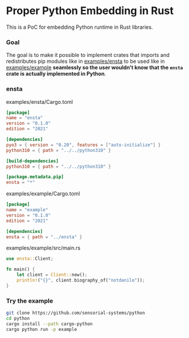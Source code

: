 # Proper Python Embedding in Rust

This is a PoC for embedding Python runtime in Rust libraries.

### Goal

The goal is to make it possible to implement crates that imports and redistributes pip modules like in [examples/ensta](examples/ensta) to be used like in [examples/example](examples/example) **seamlessly so the user wouldn't know that the `ensta` crate is actually implemented in Python**.

### ensta

examples/ensta/Cargo.toml
```toml
[package]
name = "ensta"
version = "0.1.0"
edition = "2021"

[dependencies]
pyo3 = { version = "0.20", features = ["auto-initialize"] }
python310 = { path = "../../python310" }

[build-dependencies]
python310 = { path = "../../python310" }

[package.metadata.pip]
ensta = "*"
```

examples/example/Cargo.toml
```toml
[package]
name = "example"
version = "0.1.0"
edition = "2021"

[dependencies]
ensta = { path = "../ensta" }
```

examples/example/src/main.rs
```rust
use ensta::Client;

fn main() {
    let client = Client::new();
    println!("{}", client.biography_of("notdanilo"));
}
```

### Try the example

```bash
git clone https://github.com/sensorial-systems/python
cd python
cargo install --path cargo-python
cargo python run -p example
```

